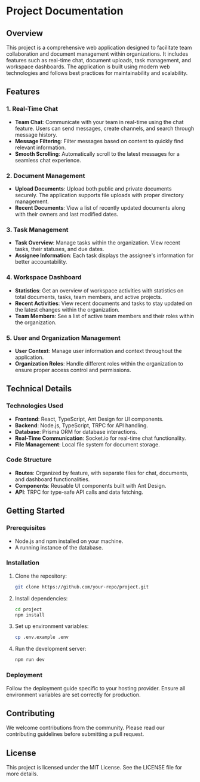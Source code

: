 # Project Documentation

## Overview

This project is a comprehensive web application designed to facilitate team collaboration and document management within organizations. It includes features such as real-time chat, document uploads, task management, and workspace dashboards. The application is built using modern web technologies and follows best practices for maintainability and scalability.

## Features

### 1. Real-Time Chat

- **Team Chat**: Communicate with your team in real-time using the chat feature. Users can send messages, create channels, and search through message history.
- **Message Filtering**: Filter messages based on content to quickly find relevant information.
- **Smooth Scrolling**: Automatically scroll to the latest messages for a seamless chat experience.

### 2. Document Management

- **Upload Documents**: Upload both public and private documents securely. The application supports file uploads with proper directory management.
- **Recent Documents**: View a list of recently updated documents along with their owners and last modified dates.

### 3. Task Management

- **Task Overview**: Manage tasks within the organization. View recent tasks, their statuses, and due dates.
- **Assignee Information**: Each task displays the assignee's information for better accountability.

### 4. Workspace Dashboard

- **Statistics**: Get an overview of workspace activities with statistics on total documents, tasks, team members, and active projects.
- **Recent Activities**: View recent documents and tasks to stay updated on the latest changes within the organization.
- **Team Members**: See a list of active team members and their roles within the organization.

### 5. User and Organization Management

- **User Context**: Manage user information and context throughout the application.
- **Organization Roles**: Handle different roles within the organization to ensure proper access control and permissions.

## Technical Details

### Technologies Used

- **Frontend**: React, TypeScript, Ant Design for UI components.
- **Backend**: Node.js, TypeScript, TRPC for API handling.
- **Database**: Prisma ORM for database interactions.
- **Real-Time Communication**: Socket.io for real-time chat functionality.
- **File Management**: Local file system for document storage.

### Code Structure

- **Routes**: Organized by feature, with separate files for chat, documents, and dashboard functionalities.
- **Components**: Reusable UI components built with Ant Design.
- **API**: TRPC for type-safe API calls and data fetching.

## Getting Started

### Prerequisites

- Node.js and npm installed on your machine.
- A running instance of the database.

### Installation

1. Clone the repository:
   ```sh
   git clone https://github.com/your-repo/project.git
   ```
2. Install dependencies:
   ```sh
   cd project
   npm install
   ```
3. Set up environment variables:
   ```sh
   cp .env.example .env
   ```
4. Run the development server:
   ```sh
   npm run dev
   ```

### Deployment

Follow the deployment guide specific to your hosting provider. Ensure all environment variables are set correctly for production.

## Contributing

We welcome contributions from the community. Please read our contributing guidelines before submitting a pull request.

## License

This project is licensed under the MIT License. See the LICENSE file for more details.
